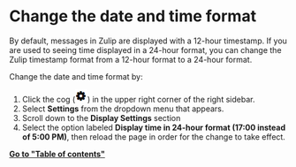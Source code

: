 # Change the date and time format
By default, messages in Zulip are displayed with a 12-hour timestamp. If you are used to seeing time displayed in a 24-hour format, you can change the Zulip timestamp format from a 12-hour format to a 24-hour format.

Change the date and time format by:

1. Click the cog (![cog](/static/images/help/cog.png)) in the upper right corner of the right sidebar.
2. Select **Settings** from the dropdown menu that appears.
3. Scroll down to the **Display Settings** section
4. Select the option labeled **Display time in 24-hour format (17:00 instead of 5:00 PM)**, then reload the page in order for the change to take effect.

**[Go to "Table of contents"](/help/#using-zulip)**
